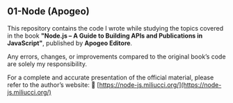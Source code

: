 ## 01-Node (Apogeo)

This repository contains the code I wrote while studying the topics covered in the book **"Node.js – A Guide to Building APIs and Publications in JavaScript"**, published by **Apogeo Editore**.

Any errors, changes, or improvements compared to the original book’s code are solely my responsibility.  

For a complete and accurate presentation of the official material, please refer to the author’s website: 🔗 [https://node-js.miliucci.org/](https://node-js.miliucci.org/)

